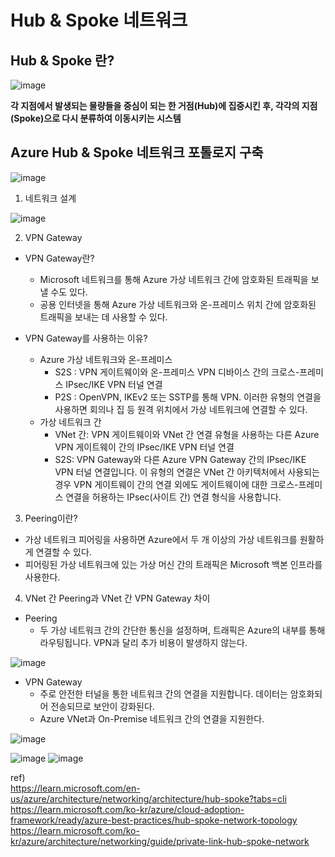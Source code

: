 # Hub & Spoke 네트워크

## Hub & Spoke 란?

![image](https://github.com/JoEunSae/Internship/assets/83803199/df29492e-f433-4f9d-9291-ad1a13011889)

**각 지점에서 발생되는 물량들을 중심이 되는 한 거점(Hub)에 집중시킨 후, 각각의 지점(Spoke)으로 다시 분류하여 이동시키는 시스템**

## Azure Hub & Spoke 네트워크 포톨로지 구축

![image](https://github.com/JoEunSae/Internship/assets/83803199/883a96dd-0f42-46a1-9dc0-3d7bac5b4fb9)

1. 네트워크 설계

![image](https://github.com/JoEunSae/Internship/assets/83803199/b26ece82-d03e-4253-86ec-6cea3b791f2e)

2. VPN Gateway
- VPN Gateway란?
  - Microsoft 네트워크를 통해 Azure 가상 네트워크 간에 암호화된 트래픽을 보낼 수도 있다.
  - 공용 인터넷을 통해 Azure 가상 네트워크와 온-프레미스 위치 간에 암호화된 트래픽을 보내는 데 사용할 수 있다.

- VPN Gateway를 사용하는 이유?
  - Azure 가상 네트워크와 온-프레미스
    - S2S : VPN 게이트웨이와 온-프레미스 VPN 디바이스 간의 크로스-프레미스 IPsec/IKE VPN 터널 연결
    - P2S : OpenVPN, IKEv2 또는 SSTP를 통해 VPN. 이러한 유형의 연결을 사용하면 회의나 집 등 원격 위치에서 가상 네트워크에 연결할 수 있다. 
  - 가상 네트워크 간
    - VNet 간: VPN 게이트웨이와 VNet 간 연결 유형을 사용하는 다른 Azure VPN 게이트웨이 간의 IPsec/IKE VPN 터널 연결
    - S2S: VPN Gateway와 다른 Azure VPN Gateway 간의 IPsec/IKE VPN 터널 연결입니다. 이 유형의 연결은 VNet 간 아키텍처에서 사용되는 경우 VPN 게이트웨이 간의 연결 외에도 게이트웨이에 대한 크로스-프레미스 연결을 허용하는 IPsec(사이트 간) 연결 형식을 사용합니다.

3. Peering이란?
- 가상 네트워크 피어링을 사용하면 Azure에서 두 개 이상의 가상 네트워크를 원활하게 연결할 수 있다.
- 피어링된 가상 네트워크에 있는 가상 머신 간의 트래픽은 Microsoft 백본 인프라를 사용한다.

4. VNet 간 Peering과 VNet 간 VPN Gateway 차이
- Peering
  - 두 가상 네트워크 간의 간단한 통신을 설정하며, 트래픽은 Azure의 내부를 통해 라우팅됩니다. VPN과 달리 추가 비용이 발생하지 않는다.
  
![image](https://github.com/JoEunSae/Internship/assets/83803199/0c343a70-260c-424c-8aa9-5f558cc68b86)

- VPN Gateway
  - 주로 안전한 터널을 통한 네트워크 간의 연결을 지원합니다. 데이터는 암호화되어 전송되므로 보안이 강화된다.
  - Azure VNet과 On-Premise 네트워크 간의 연결을 지원한다.
 
![image](https://github.com/JoEunSae/Internship/assets/83803199/5b5d87a9-ae3a-45c4-b120-ede92710683e)





![image](https://github.com/JoEunSae/Internship/assets/83803199/d22f9cf0-4b68-4c82-87a2-d6b466f36edf)
![image](https://github.com/JoEunSae/Internship/assets/83803199/9ff22cc4-0864-4708-b81c-5a42363fda46)


ref) <br>
https://learn.microsoft.com/en-us/azure/architecture/networking/architecture/hub-spoke?tabs=cli <Br>
https://learn.microsoft.com/ko-kr/azure/cloud-adoption-framework/ready/azure-best-practices/hub-spoke-network-topology <Br>
https://learn.microsoft.com/ko-kr/azure/architecture/networking/guide/private-link-hub-spoke-network
